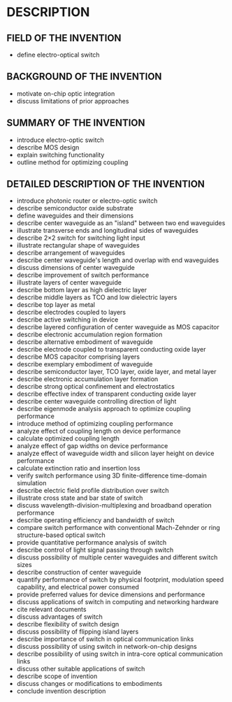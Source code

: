 # DESCRIPTION

## FIELD OF THE INVENTION

- define electro-optical switch

## BACKGROUND OF THE INVENTION

- motivate on-chip optic integration
- discuss limitations of prior approaches

## SUMMARY OF THE INVENTION

- introduce electro-optic switch
- describe MOS design
- explain switching functionality
- outline method for optimizing coupling

## DETAILED DESCRIPTION OF THE INVENTION

- introduce photonic router or electro-optic switch
- describe semiconductor oxide substrate
- define waveguides and their dimensions
- describe center waveguide as an "island" between two end waveguides
- illustrate transverse ends and longitudinal sides of waveguides
- describe 2×2 switch for switching light input
- illustrate rectangular shape of waveguides
- describe arrangement of waveguides
- describe center waveguide's length and overlap with end waveguides
- discuss dimensions of center waveguide
- describe improvement of switch performance
- illustrate layers of center waveguide
- describe bottom layer as high dielectric layer
- describe middle layers as TCO and low dielectric layers
- describe top layer as metal
- describe electrodes coupled to layers
- describe active switching in device
- describe layered configuration of center waveguide as MOS capacitor
- describe electronic accumulation region formation
- describe alternative embodiment of waveguide
- describe electrode coupled to transparent conducting oxide layer
- describe MOS capacitor comprising layers
- describe exemplary embodiment of waveguide
- describe semiconductor layer, TCO layer, oxide layer, and metal layer
- describe electronic accumulation layer formation
- describe strong optical confinement and electrostatics
- describe effective index of transparent conducting oxide layer
- describe center waveguide controlling direction of light
- describe eigenmode analysis approach to optimize coupling performance
- introduce method of optimizing coupling performance
- analyze effect of coupling length on device performance
- calculate optimized coupling length
- analyze effect of gap widths on device performance
- analyze effect of waveguide width and silicon layer height on device performance
- calculate extinction ratio and insertion loss
- verify switch performance using 3D finite-difference time-domain simulation
- describe electric field profile distribution over switch
- illustrate cross state and bar state of switch
- discuss wavelength-division-multiplexing and broadband operation performance
- describe operating efficiency and bandwidth of switch
- compare switch performance with conventional Mach-Zehnder or ring structure-based optical switch
- provide quantitative performance analysis of switch
- describe control of light signal passing through switch
- discuss possibility of multiple center waveguides and different switch sizes
- describe construction of center waveguide
- quantify performance of switch by physical footprint, modulation speed capability, and electrical power consumed
- provide preferred values for device dimensions and performance
- discuss applications of switch in computing and networking hardware
- cite relevant documents
- discuss advantages of switch
- describe flexibility of switch design
- discuss possibility of flipping island layers
- describe importance of switch in optical communication links
- discuss possibility of using switch in network-on-chip designs
- describe possibility of using switch in intra-core optical communication links
- discuss other suitable applications of switch
- describe scope of invention
- discuss changes or modifications to embodiments
- conclude invention description

